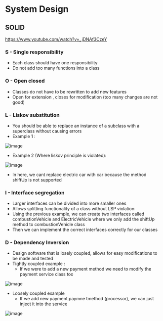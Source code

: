 # System Design

## SOLID

https://www.youtube.com/watch?v=_jDNAf3CzeY

### **S - Single responsibility**

- Each class should have one responsibility
- Do not add too many functions into a class

### O - Open closed

- Classes do not have to be rewritten to add new features
- Open for extension , closes for modification (too many changes are not good)

### L - Liskov substitution

- You should be able to replace an instance of a subclass with a superclass without causing errors
- Example 1  :

![image](https://github.com/AndyFooGuoZhen/DevNotes/assets/77149531/fd93204d-3e76-4d11-b2d5-18ca1c4decf8)

- Example 2 (Where liskov principle is violated):

![image](https://github.com/AndyFooGuoZhen/DevNotes/assets/77149531/8e82d0c8-b2f2-44f4-b1f2-7bfe1861566a)

- In here, we cant replace electric car with car because the method shiftUp is not supported

### I - Interface segregation

- Larger interfaces can be divided into more smaller ones
- Allows splitting functionality of a class without LSP violation
- Using the previous example, we can create two interfaces called combustionVehicle and ElectricVehicle where we only add the shiftUp method to combustionVehicle class
- Then we can implement the correct interfaces correctly for our classes

### D - Dependency Inversion

- Design software that is losely coupled, allows for easy modifications to be made and tested
- Tightly coupled example :
    - If we were to add a new payment method we need to modify the payment service class too

![image](https://github.com/AndyFooGuoZhen/DevNotes/assets/77149531/71d7a5b2-918b-43f9-bfa8-dba359fc39c7)

- Loosely coupled example
    - If we add new payment paymne tmethod (processor), we can just inject it into the service

![image](https://github.com/AndyFooGuoZhen/DevNotes/assets/77149531/2d5bf537-2b8b-4051-a486-17458c5f2934)
